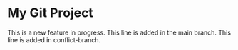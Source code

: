 # My Git Project
This is a new feature in progress.
This line is added in the main branch.
This line is added in conflict-branch.

